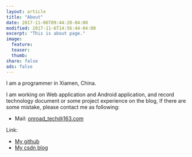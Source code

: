 ```yaml
---
layout: article
title: "About"
date: 2017-11-06T09:44:20-04:00
modified: 2017-11-6T14:56:44-04:00
excerpt: "This is about page."
image:
  feature:
  teaser:
  thumb:
share: false
ads: false
---
```


I am a programmer in Xiamen, China.

I am working on Web application and Android application, and record technology document or some project experience on the blog,  If there are some mistake, please contact me as following:

- Mail: <onroad_tech@163.com>



Link:

- [My github](https://github.com/onroadtech)
- [My csdn blog](http://blog.csdn.net/ltwang_tech)

